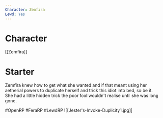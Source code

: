 ```yaml
---
Character: Zemfira
Lewd: Yes
---
```

# Character
[[Zemfira]]

# Starter
Zemfira knew how to get what she wanted and if that meant using her aetherial powers to duplicate herself and trick this idiot into bed, so be it. She had a little hidden trick the poor fool wouldn't realise until she was long gone.

#OpenRP #FeraRP #LewdRP
![[Jester's-Invoke-Duplicity1.jpg]]